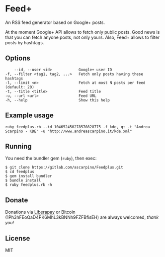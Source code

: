 Feed+
=====

An RSS feed generator based on Google+ posts.

At the moment Google+ API allows to fetch only public posts. Good news is that you can fetch anyone posts, not only yours.
Also, Feed+ allows to filter posts by hashtags.

## Options
        --id, --user <id>            Google+ user ID
    -f, --filter <tag1, tag2, ...>   Fetch only posts having these hashtags
    -l, --limit <n>                  Fetch at most N posts per feed (default: 20)
    -t, --title <title>              Feed title
    -u, --url <url>                  Feed URL
    -h, --help                       Show this help

## Example usage
    ruby feedplus.rb --id 104652450278570828775 -f kde, qt -t "Andrea Scarpino - KDE" -u "http://www.andreascarpino.it/kde.xml"

## Running
You need the bundler gem (`ruby`), then exec:

    $ git clone https://gitlab.com/ascarpino/Feedplus.git
    $ cd feedplus
    $ gem install bundler
    $ bundle install
    $ ruby feedplus.rb -h

## Donate

Donations via [Liberapay](https://liberapay.com/ilpianista) or Bitcoin (1Ph3hFEoQaD4PK6MhL3kBNNh9FZFBfisEH) are always welcomed, _thank you_!

## License

MIT